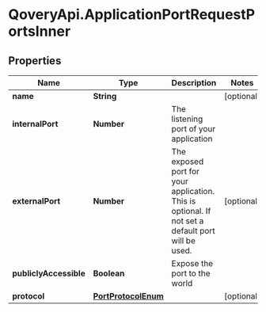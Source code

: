 # QoveryApi.ApplicationPortRequestPortsInner

## Properties

Name | Type | Description | Notes
------------ | ------------- | ------------- | -------------
**name** | **String** |  | [optional] 
**internalPort** | **Number** | The listening port of your application | 
**externalPort** | **Number** | The exposed port for your application. This is optional. If not set a default port will be used. | [optional] 
**publiclyAccessible** | **Boolean** | Expose the port to the world | 
**protocol** | [**PortProtocolEnum**](PortProtocolEnum.md) |  | [optional] 


